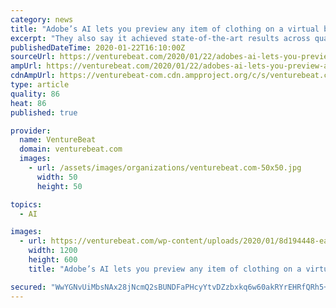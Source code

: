 ```yaml
---
category: news
title: "Adobe’s AI lets you preview any item of clothing on a virtual body model"
excerpt: "They also say it achieved state-of-the-art results across qualitative metrics, including Fréchet Inception Distance (FID), which takes photos from both the target distribution and the system being evaluated (in this case SieveNet) and uses an AI object recognition system to capture important features and suss out similarities. SieveNet isn’t ..."
publishedDateTime: 2020-01-22T16:10:00Z
sourceUrl: https://venturebeat.com/2020/01/22/adobes-ai-lets-you-preview-any-item-of-clothing-on-a-virtual-body-model/
ampUrl: https://venturebeat.com/2020/01/22/adobes-ai-lets-you-preview-any-item-of-clothing-on-a-virtual-body-model/amp/
cdnAmpUrl: https://venturebeat-com.cdn.ampproject.org/c/s/venturebeat.com/2020/01/22/adobes-ai-lets-you-preview-any-item-of-clothing-on-a-virtual-body-model/amp/
type: article
quality: 86
heat: 86
published: true

provider:
  name: VentureBeat
  domain: venturebeat.com
  images:
    - url: /assets/images/organizations/venturebeat.com-50x50.jpg
      width: 50
      height: 50

topics:
  - AI

images:
  - url: https://venturebeat.com/wp-content/uploads/2020/01/8d194448-ea6c-4e6a-8ef4-2e26bf92cd0a-e1579709264687.png?fit=1200%2C600&strip=all
    width: 1200
    height: 600
    title: "Adobe’s AI lets you preview any item of clothing on a virtual body model"

secured: "WwYGNvUiMbsNAx28jNcmQ2sBUNDFaPHcyYtvDZzbxkq6w60akRYrEHRfQRh5+mUUgDyg43+FC8ZF+fgwLTTK/s/VwyT2VMQQR/o0U2ZpcJDn1LA77vgoPjh9k81eTpGSMRrneDDxywlGValIBtaeV2yjRo/tdtNq3DksyqyUcQbRn5RV71JQPHAAJM5xZRtH7pPpAKMa5ADkOSiL0P9W/r2qMZFnQtUD8UGTE5v/lQZR3NflSDT1Py+XV3ZJb4niKE7FycmYjQN6NtDYYNZmk7VTd4ZmrpScmaCLkB8hWJL7RkcFJLdLi6FySMm4EP1nQA0DDWMPTIALFRo9oEdxtwS+5X83yLd2n1o8hEAzu7mVylvrhnyc1GIoYJlyymMvnfTlRZPHNsZKbINcIDxzHuJ9JyVmWygyeKDlEjFU2Di/7mSzuTo3UHY0/+ZWtR8A9qgwA8+nQKrk8QVgTaDtuw==;jZICJZ/xCVvThv3d/HUCTg=="
---
```



